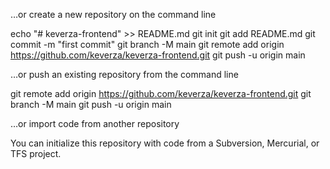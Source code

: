 …or create a new repository on the command line

echo "# keverza-frontend" >> README.md
git init
git add README.md
git commit -m "first commit"
git branch -M main
git remote add origin https://github.com/keverza/keverza-frontend.git
git push -u origin main

…or push an existing repository from the command line

git remote add origin https://github.com/keverza/keverza-frontend.git
git branch -M main
git push -u origin main

…or import code from another repository

You can initialize this repository with code from a Subversion, Mercurial, or TFS project.
